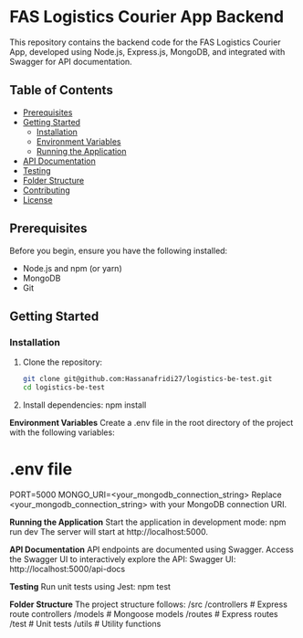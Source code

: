 # FAS Logistics Courier App Backend

This repository contains the backend code for the FAS Logistics Courier App, developed using Node.js, Express.js, MongoDB, and integrated with Swagger for API documentation.

## Table of Contents

- [Prerequisites](#prerequisites)
- [Getting Started](#getting-started)
  - [Installation](#installation)
  - [Environment Variables](#environment-variables)
  - [Running the Application](#running-the-application)
- [API Documentation](#api-documentation)
- [Testing](#testing)
- [Folder Structure](#folder-structure)
- [Contributing](#contributing)
- [License](#license)

## Prerequisites

Before you begin, ensure you have the following installed:
- Node.js and npm (or yarn)
- MongoDB
- Git

## Getting Started

### Installation

1. Clone the repository:
   ```bash
   git clone git@github.com:Hassanafridi27/logistics-be-test.git
   cd logistics-be-test

2. Install dependencies:
   npm install
   
**Environment Variables**
Create a .env file in the root directory of the project with the following variables:
# .env file
PORT=5000
MONGO_URI=<your_mongodb_connection_string>
Replace <your_mongodb_connection_string> with your MongoDB connection URI.

**Running the Application**
Start the application in development mode:
npm run dev
The server will start at http://localhost:5000.

**API Documentation**
API endpoints are documented using Swagger. Access the Swagger UI to interactively explore the API:
Swagger UI: http://localhost:5000/api-docs

**Testing**
Run unit tests using Jest:
npm test

**Folder Structure**
The project structure follows:
/src
  /controllers    # Express route controllers
  /models         # Mongoose models
  /routes         # Express routes
  /test           # Unit tests
  /utils          # Utility functions
